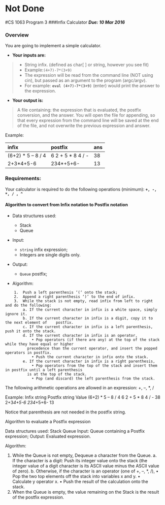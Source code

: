 # Not Done
#CS 1063 Program 3
###Infix Calculator
***Due: 10 Mar 2016***

### Overview
You are going to implement a simple calculator. 

- **Your inputs are:**

>- String infix. (defined as char[ ] or string, however you see fit)
>- Example:`(4+7)-7*(3+9)`
>- The expression will be read from the command line (NOT using cin), but passed as an argument to the program (argc/argv).
>- For example: **`eval (4+7)-7*(3+9)`** (enter) would print the answer to the expression.

- **Your output is:**

>A file containing: the expression that is evaluated, the postfix conversion, and the answer. You will open the file for appending, so that every expression from the command line will be saved at the end of the file, and not overwrite the previous expression and answer. 

Example:

| infix             | postfix           | ans |
|:------------------|:------------------|-----|
| (6+2) * 5 – 8 / 4 |	6 2 + 5 * 8 4 / -	| 38  |
| 2+3*4+5-6	        | 234*+5+6-	        | 13  |


### Requirements:

Your calculator is required to do the following operations (minimum): **`+, -, *, / , ^ `**
	

#### Algorithm to convert from Infix notation to Postfix notation
- Data structures used:
    - Stack
    - Queue
- Input:
    - `string` infix expression;
    - Integers are single digits only.
- Output:
    - `Queue` postfix;

- Algorithm:
```
    1.	Push a left parenthesis ‘(‘ onto the stack;
    2.	Append a right parenthesis ‘)’ to the end of infix.
    3.	While the stack is not empty, read infix from left to right and do the following:
        a. If the current character in infix is a white space, simply ignore it.
        b. If the current character in infix is a digit, copy it to the next element of    postfix.
        c. If the current character in infix is a left parenthesis, push it onto the stack.
        d. If the current character in infix is an operator,
            • Pop operators (if there are any) at the top of the stack while they have equal or higher 
	      precedence than the current operator, and insert the popped operators in postfix.
            • Push the current character in infix onto the stack.
        e. If the current character in infix is a right parenthesis,
            • Pop operators from the top of the stack and insert them in postfix until a left parenthesis 
	      is at the top of the stack.
            • Pop (and discard) the left parenthesis from the stack.
```

The following arithmetic operations are allowed in an expression:
+, –, *, /

Example:
Infix string 	Postfix string 	Value
(6+2) * 5 – 8 / 4	6 2 + 5 * 8 4 / -	38
2+3*4+5-6	234*+5+6-	13

Notice that parenthesis are not needed in the postfix string.



Algorithm to evaluate a Postfix expression

Data structures used:
Stack
Queue
Input:
Queue containing a Postfix expression;
Output:
Evaluated expression.

Algorithm:
1.	While the Queue is not empty, Dequeue a character from the Queue.
a.	If the character is a digit:
Push its integer value onto the stack (the integer value of a digit character is its ASCII value minus the ASCII value of zero).
b.	Otherwise, if the character is an operator (one of +, –, *, /),
•	Pop the two top elements off the stack into variables x and y.
•	Calculate y operator x.
•	Push the result of the calculation onto the stack.
2.	When the Queue is empty, the value remaining on the Stack is the result of the postfix expression.

